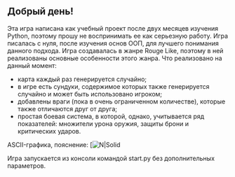 ## Добрый день!
 Эта игра написана как учебный проект после двух месяцев изучения Python, поэтому прошу не воспринимать ее как серьезную работу. Игра писалась с нуля, после изучения основ ООП, для лучшего понимания данного подхода.
 Игра создавалась в жанре Rouge Like, поэтому в ней реализованы основные особенности этого жанра.
 Что реализовано на данный момент:
 - карта каждый раз генерируется случайно;
 - в игре есть сундуки, содержимое которых также генерируется случайно и может быть использовано игроком;
 - добавлены враги (пока в очень ограниченном количестве), которые также отличаются друг от друга;
 - простая боевая система, в которой, однако, учитывается ряд показателей: множители урона оружия, защиты брони и критических ударов.

ASCII-графика, пояснение:
[![N|Solid](https://i.ibb.co/6RJZdjC/Untitled.png)
 
Игра запускается из консоли командой start.py без дополнительных параметров.